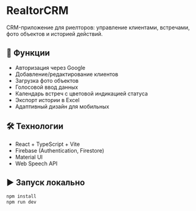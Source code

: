 # RealtorCRM

CRM-приложение для риелторов: управление клиентами, встречами, фото объектов и историей действий.

## 🚀 Функции
- Авторизация через Google
- Добавление/редактирование клиентов
- Загрузка фото объектов
- Голосовой ввод данных
- Календарь встреч с цветовой индикацией статуса
- Экспорт истории в Excel
- Адаптивный дизайн для мобильных

## 🛠 Технологии
- React + TypeScript + Vite
- Firebase (Authentication, Firestore)
- Material UI
- Web Speech API

## ▶️ Запуск локально
```bash
npm install
npm run dev
